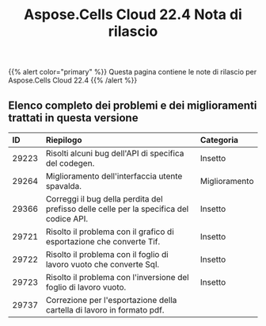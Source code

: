 ﻿---
title: Aspose.Cells Cloud 22.4 Nota di rilascio
second_title: Aspose.Cells Cloud Documen
type: docs
url: /it/aspose-cells-cloud-22-4-release-notes/
description: Aspose.Cells Cloud supporta Excel per creare, convertire, unire, dividere, proteggere, operare su oggetti interni e così via
weight: 18
---
{{% alert color="primary" %}} 
Questa pagina contiene le note di rilascio per Aspose.Cells Cloud 22.4
{{% /alert %}} 
## **Elenco completo dei problemi e dei miglioramenti trattati in questa versione**
|**ID**|**Riepilogo**|**Categoria**|
|:- |:- |:- |
|29223 |Risolti alcuni bug dell'API di specifica del codegen.| Insetto|
|29264 |Miglioramento dell'interfaccia utente spavalda.| Miglioramento|
|29366 |Correggi il bug della perdita del prefisso delle celle per la specifica del codice API.| Insetto|
|29721 |Risolto il problema con il grafico di esportazione che converte Tif.| Insetto|
|29722 |Risolto il problema con il foglio di lavoro vuoto che converte Sql.| Insetto|
|29723 |Risolto il problema con l'inversione del foglio di lavoro vuoto.| Insetto|
|29737 |Correzione per l'esportazione della cartella di lavoro in formato pdf.|
